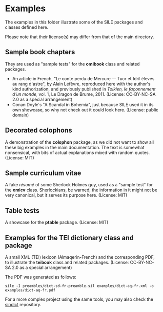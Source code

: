 # Examples

The examples in this folder illustrate some of the SILE packages and classes
defined here.

Please note that their license(s) may differ from that of the main directory.

## Sample book chapters

They are used as "sample tests" for the **omibook** class and related packages.

- An article in French, "Le conte perdu de Mercure — Tuor et Idril élevés au rang d'astre",
  by Alain Lefèvre, reproduced here with the author's kind authorization, and previously
  published in _Tolkien, le façonnement d’un monde_, vol. 1, Le Dragon de Brume, 2011.
  (License: CC-BY-NC-SA 2.0 as a special arrangement)
- Conan Doyle's "A Scandal in Bohemia", just because SILE used it in its own
  showcase, so why not check out it could look here. (License: public domain)

## Decorated colophons

A demonstration of the **colophon** package, as we did not want to show all these
big examples in the main documentation. The text is somewhat nonsensical, with
bits of actual explanations mixed with random quotes. (License: MIT)

## Sample curriculum vitae

A fake _résumé_ of some Sherlock Holmes guy, used as a "sample test" for the **omicv**
class. Sherlockians, be warned, the information in it might not be very canonical,
but it serves its purpose here. (License: MIT)

## Table tests

A showcase for the **ptable** package. (License: MIT)

## Examples for the TEI dictionary class and package

A small XML (TEI) lexicon (Almaqerin-French) and the corresponding PDF, to
illustrate the **teibook** class and related packages. (License: CC-BY-NC-SA 2.0 as
a special arrangement)

The PDF was generated as follows:

```
sile -I preambles/dict-sd-fr-preamble.sil examples/dict-aq-fr.xml -o examples/dict-aq-fr.pdf
```

For a more complex project using the same tools, you may also check
the [sindict](https://omikhleia.github.io/sindict/) repository.
